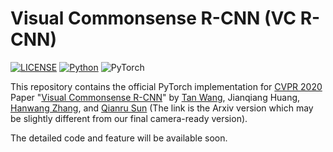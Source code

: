 # Visual Commonsense R-CNN (VC R-CNN)

[![LICENSE](https://img.shields.io/badge/license-MIT-green)](https://github.com/yaoyao-liu/mnemonics/blob/master/LICENSE)
[![Python](https://img.shields.io/badge/python-3.7-blue.svg)](https://www.python.org/)
![PyTorch](https://img.shields.io/badge/pytorch-1.2.0-%237732a8)

This repository contains the official PyTorch implementation for [CVPR 2020](http://cvpr2020.thecvf.com/) Paper "[Visual Commonsense R-CNN]()" by [Tan Wang](https://wangt-cn.github.io/), Jianqiang Huang, [Hanwang Zhang](https://www.ntu.edu.sg/home/hanwangzhang/), and [Qianru Sun](https://qianrusun1015.github.io) (The link is the Arxiv version which may be slightly different from our final camera-ready version).

The detailed code and feature will be available soon.
